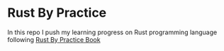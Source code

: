 # Rust By Practice

In this repo I push my learning progress on Rust programming language following [Rust By Practice Book](https://practice.course.rs/)
